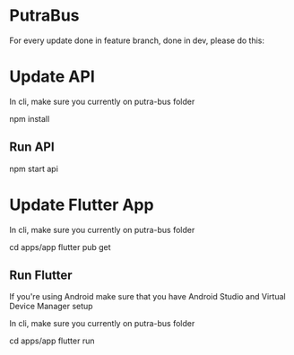 # PutraBus

For every update done in feature branch, done in dev, please do this:

# Update API
In cli, make sure you currently on putra-bus folder

npm install

## Run API
npm start api

# Update Flutter App
In cli, make sure you currently on putra-bus folder

cd apps/app
flutter pub get

## Run Flutter
If you're using Android make sure that you have Android Studio and Virtual Device Manager setup

In cli, make sure you currently on putra-bus folder

cd apps/app
flutter run